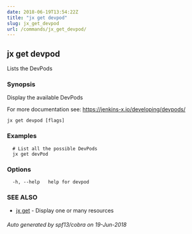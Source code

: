 ```yaml
---
date: 2018-06-19T13:54:22Z
title: "jx get devpod"
slug: jx_get_devpod
url: /commands/jx_get_devpod/
---
```

## jx get devpod

Lists the DevPods

### Synopsis

Display the available DevPods 

For more documentation see: https://jenkins-x.io/developing/devpods/

```
jx get devpod [flags]
```

### Examples

```
  # List all the possible DevPods
  jx get devPod
```

### Options

```
  -h, --help   help for devpod
```

### SEE ALSO

* [jx get](/commands/jx_get/)	 - Display one or many resources

###### Auto generated by spf13/cobra on 19-Jun-2018
